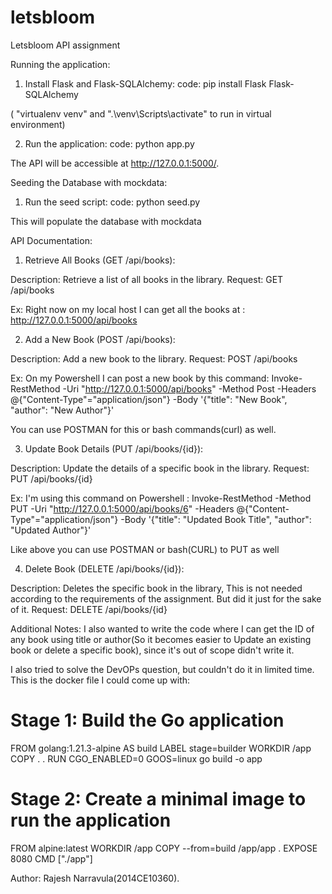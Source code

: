# letsbloom
Letsbloom API assignment

Running the application:

1) Install Flask and Flask-SQLAlchemy:
code: pip install Flask Flask-SQLAlchemy

( "virtualenv venv" and ".\venv\Scripts\activate" to run in virtual environment)

2) Run the application:
code: python app.py

The API will be accessible at http://127.0.0.1:5000/.



Seeding the Database with mockdata: 

1) Run the seed script:
code: python seed.py

This will populate the database with mockdata




API Documentation:


1) Retrieve All Books (GET /api/books):

Description: Retrieve a list of all books in the library.
Request: GET /api/books

Ex: Right now on my local host I can get all the books at : http://127.0.0.1:5000/api/books


2) Add a New Book (POST /api/books):

Description: Add a new book to the library.
Request: POST /api/books
 
Ex: On my Powershell I can post a new book by this command: Invoke-RestMethod -Uri "http://127.0.0.1:5000/api/books" -Method Post -Headers @{"Content-Type"="application/json"} -Body '{"title": "New Book", "author": "New Author"}'

You can use POSTMAN for this or bash commands(curl) as well.


3) Update Book Details (PUT /api/books/{id}):

Description: Update the details of a specific book in the library.
Request: PUT /api/books/{id}

Ex: I'm using this command on Powershell : Invoke-RestMethod -Method PUT -Uri "http://127.0.0.1:5000/api/books/6" -Headers @{"Content-Type"="application/json"} -Body '{"title": "Updated Book Title", "author": "Updated Author"}'

Like above you can use POSTMAN or bash(CURL) to PUT as well

4) Delete Book (DELETE /api/books/{id}):

Description: Deletes the specific book in the library, This is not needed according to the requirements of the assignment. But did it just for the sake of it. 
Request: DELETE /api/books/{id}

Additional Notes:
I also wanted to write the code where I can get the ID of any book using title or author(So it becomes easier to Update an existing book or delete a specific book), since it's out of scope didn't write it.

I also tried to solve the DevOPs question, but couldn't do it in limited time. This is the docker file I could come up with:

# Stage 1: Build the Go application
FROM golang:1.21.3-alpine AS build
LABEL stage=builder
WORKDIR /app
COPY . .
RUN CGO_ENABLED=0 GOOS=linux go build -o app

# Stage 2: Create a minimal image to run the application
FROM alpine:latest
WORKDIR /app
COPY --from=build /app/app .
EXPOSE 8080
CMD ["./app"]

Author:
Rajesh Narravula(2014CE10360).









